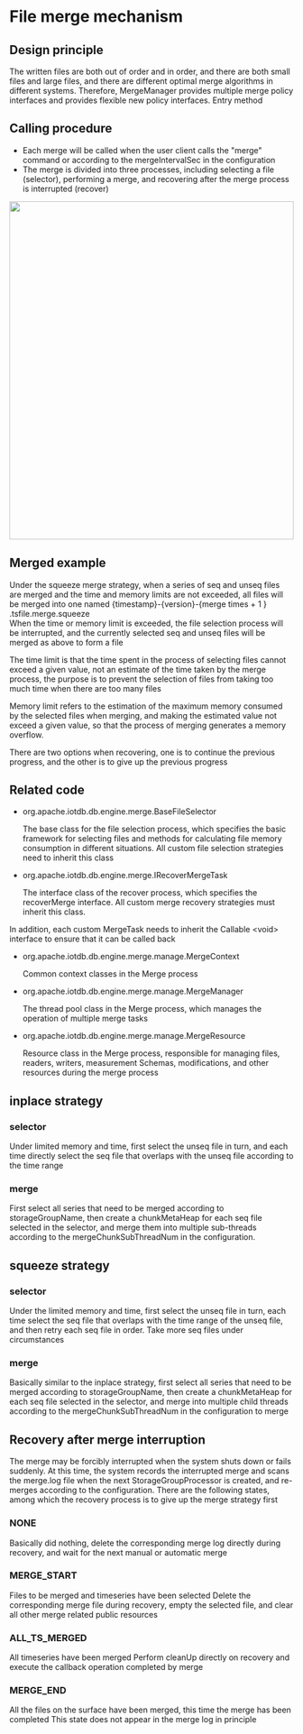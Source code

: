 <!--

    Licensed to the Apache Software Foundation (ASF) under one
    or more contributor license agreements.  See the NOTICE file
    distributed with this work for additional information
    regarding copyright ownership.  The ASF licenses this file
    to you under the Apache License, Version 2.0 (the
    "License"); you may not use this file except in compliance
    with the License.  You may obtain a copy of the License at
    
        http://www.apache.org/licenses/LICENSE-2.0
    
    Unless required by applicable law or agreed to in writing,
    software distributed under the License is distributed on an
    "AS IS" BASIS, WITHOUT WARRANTIES OR CONDITIONS OF ANY
    KIND, either express or implied.  See the License for the
    specific language governing permissions and limitations
    under the License.

-->

# File merge mechanism

## Design principle

The written files are both out of order and in order, and there are both small files and large files, and there are different optimal merge algorithms in different systems. Therefore, MergeManager provides multiple merge policy interfaces and provides flexible new policy interfaces.  Entry method

## Calling procedure

- Each merge will be called when the user client calls the "merge" command or according to the mergeIntervalSec in the configuration
- The merge is divided into three processes, including selecting a file (selector), performing a merge, and recovering after the merge process is interrupted (recover)
<img style="width:100%; max-width:800px; max-height:600px; margin-left:auto; margin-right:auto; display:block;" src="https://user-images.githubusercontent.com/24886743/75313978-6c64b000-5899-11ea-8565-40b012f9c8a2.png">

## Merged example

Under the squeeze merge strategy, when a series of seq and unseq files are merged and the time and memory limits are not exceeded, all files will be merged into one named {timestamp}-{version}-{merge times + 1  } .tsfile.merge.squeeze
​    
When the time or memory limit is exceeded, the file selection process will be interrupted, and the currently selected seq and unseq files will be merged as above to form a file

The time limit is that the time spent in the process of selecting files cannot exceed a given value, not an estimate of the time taken by the merge process, the purpose is to prevent the selection of files from taking too much time when there are too many files

Memory limit refers to the estimation of the maximum memory consumed by the selected files when merging, and making the estimated value not exceed a given value, so that the process of merging generates a memory overflow.

There are two options when recovering, one is to continue the previous progress, and the other is to give up the previous progress

## Related code

* org.apache.iotdb.db.engine.merge.BaseFileSelector

    The base class for the file selection process, which specifies the basic framework for selecting files and methods for calculating file memory consumption in different situations. All custom file selection strategies need to inherit this class
    
* org.apache.iotdb.db.engine.merge.IRecoverMergeTask
  
    The interface class of the recover process, which specifies the recoverMerge interface. All custom merge recovery strategies must inherit this class.

In addition, each custom MergeTask needs to inherit the Callable \<void\> interface to ensure that it can be called back

* org.apache.iotdb.db.engine.merge.manage.MergeContext

    Common context classes in the Merge process

* org.apache.iotdb.db.engine.merge.manage.MergeManager

    The thread pool class in the Merge process, which manages the operation of multiple merge tasks

* org.apache.iotdb.db.engine.merge.manage.MergeResource

    Resource class in the Merge process, responsible for managing files, readers, writers, measurement Schemas, modifications, and other resources during the merge process

## inplace strategy

### selector

Under limited memory and time, first select the unseq file in turn, and each time directly select the seq file that overlaps with the unseq file according to the time range

### merge

First select all series that need to be merged according to storageGroupName, then create a chunkMetaHeap for each seq file selected in the selector, and merge them into multiple sub-threads according to the mergeChunkSubThreadNum in the configuration.

## squeeze strategy

### selector

Under the limited memory and time, first select the unseq file in turn, each time select the seq file that overlaps with the time range of the unseq file, and then retry each seq file in order.  Take more seq files under circumstances

### merge

Basically similar to the inplace strategy, first select all series that need to be merged according to storageGroupName, then create a chunkMetaHeap for each seq file selected in the selector, and merge into multiple child threads according to the mergeChunkSubThreadNum in the configuration to merge

## Recovery after merge interruption

The merge may be forcibly interrupted when the system shuts down or fails suddenly. At this time, the system records the interrupted merge and scans the merge.log file when the next StorageGroupProcessor is created, and re-merges according to the configuration.  There are the following states, among which the recovery process is to give up the merge strategy first

### NONE
Basically did nothing, delete the corresponding merge log directly during recovery, and wait for the next manual or automatic merge

### MERGE_START
Files to be merged and timeseries have been selected
Delete the corresponding merge file during recovery, empty the selected file, and clear all other merge related public resources

### ALL_TS_MERGED
All timeseries have been merged
Perform cleanUp directly on recovery and execute the callback operation completed by merge

### MERGE_END
All the files on the surface have been merged, this time the merge has been completed
This state does not appear in the merge log in principle